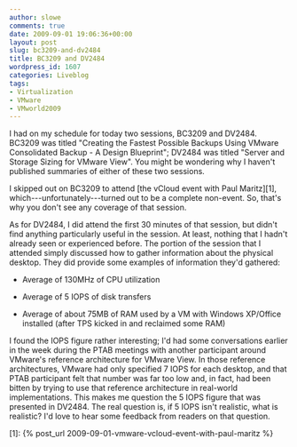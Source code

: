 ```yaml
---
author: slowe
comments: true
date: 2009-09-01 19:06:36+00:00
layout: post
slug: bc3209-and-dv2484
title: BC3209 and DV2484
wordpress_id: 1607
categories: Liveblog
tags:
- Virtualization
- VMware
- VMworld2009
---
```


I had on my schedule for today two sessions, BC3209 and DV2484. BC3209 was titled "Creating the Fastest Possible Backups Using VMware Consolidated Backup - A Design Blueprint"; DV2484 was titled "Server and Storage Sizing for VMware View". You might be wondering why I haven't published summaries of either of these two sessions.

I skipped out on BC3209 to attend [the vCloud event with Paul Maritz][1], which---unfortunately---turned out to be a complete non-event. So, that's why you don't see any coverage of that session.

As for DV2484, I did attend the first 30 minutes of that session, but didn't find anything particularly useful in the session. At least, nothing that I hadn't already seen or experienced before. The portion of the session that I attended simply discussed how to gather information about the physical desktop. They did provide some examples of information they'd gathered:

* Average of 130MHz of CPU utilization

* Average of 5 IOPS of disk transfers

* Average of about 75MB of RAM used by a VM with Windows XP/Office installed (after TPS kicked in and reclaimed some RAM)

I found the IOPS figure rather interesting; I'd had some conversations earlier in the week during the PTAB meetings with another participant around VMware's reference architecture for VMware View. In those reference architectures, VMware had only specified 7 IOPS for each desktop, and that PTAB participant felt that number was far too low and, in fact, had been bitten by trying to use that reference architecture in real-world implementations. This makes me question the 5 IOPS figure that was presented in DV2484. The real question is, if 5 IOPS isn't realistic, what is realistic? I'd love to hear some feedback from readers on that question.

[1]: {% post_url 2009-09-01-vmware-vcloud-event-with-paul-maritz %}
